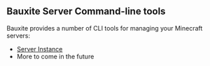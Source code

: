 ## Bauxite Server Command-line tools

Bauxite provides a number of CLI tools for managing your Minecraft servers:

- [Server Instance](./instance.md)
- More to come in the future
